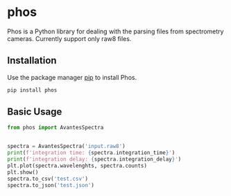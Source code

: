 # phos

Phos is a Python library for dealing with the parsing files from spectrometry
cameras. Currently support only raw8 files.

## Installation
Use the package manager [pip](https://pip.pypa.io/en/stable/) to install Phos.

```bash
pip install phos
```

## Basic Usage

```python
from phos import AvantesSpectra


spectra = AvantesSpectra('input.raw8')
print(f'integration time: {spectra.integration_time}')
print(f'integration delay: {spectra.integration_delay}')
plt.plot(spectra.wavelenghts, spectra.counts)
plt.show()
spectra.to_csv('test.csv')
spectra.to_json('test.json')
```
